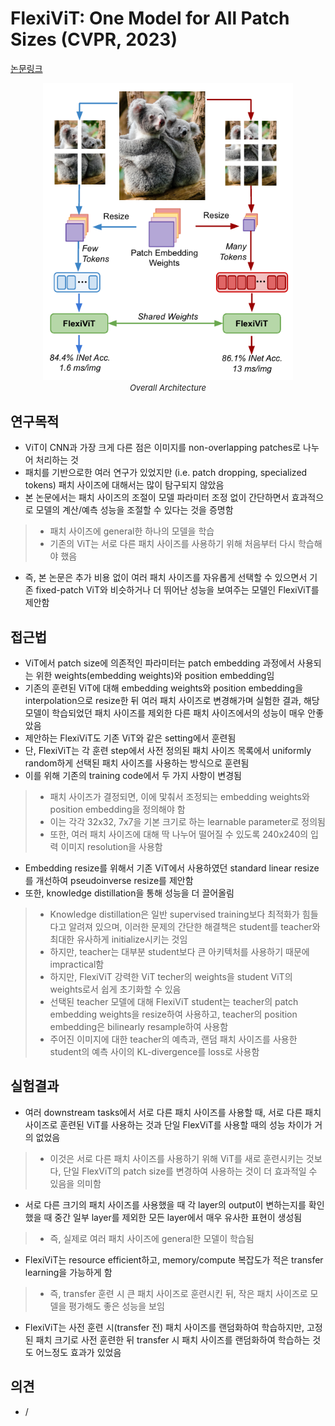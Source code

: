 # FlexiViT: One Model for All Patch Sizes (CVPR, 2023)

[논문링크](https://arxiv.org/abs/2212.08013)

<p align="center">
    <img width="400" alt='fig1' src="./img/01_51_01.png?raw=true"></br>
    <em><font size=2>Overall Architecture</font></em>
</p>

## 연구목적
- ViT이 CNN과 가장 크게 다른 점은 이미지를 non-overlapping patches로 나누어 처리하는 것
- 패치를 기반으로한 여러 연구가 있었지만 (i.e. patch dropping, specialized tokens) 패치 사이즈에 대해서는 많이 탐구되지 않았음
- 본 논문에서는 패치 사이즈의 조절이 모델 파라미터 조정 없이 간단하면서 효과적으로 모델의 계산/예측 성능을 조절할 수 있다는 것을 증명함
> - 패치 사이즈에 general한 하나의 모델을 학습
> - 기존의 ViT는 서로 다른 패치 사이즈를 사용하기 위해 처음부터 다시 학습해야 했음
- 즉, 본 논문은 추가 비용 없이 여러 패치 사이즈를 자유롭게 선택할 수 있으면서 기존 fixed-patch ViT와 비슷하거나 더 뛰어난 성능을 보여주는 모델인 FlexiViT를 제안함

## 접근법
- ViT에서 patch size에 의존적인 파라미터는 patch embedding 과정에서 사용되는 위한 weights(embedding weights)와 position embedding임
- 기존의 훈련된 ViT에 대해 embedding weights와 position embedding을 interpolation으로 resize한 뒤 여러 패치 사이즈로 변경해가며 실험한 결과, 해당 모델이 학습되었던 패치 사이즈를 제외한 다른 패치 사이즈에서의 성능이 매우 안좋았음
- 제안하는 FlexiViT도 기존 ViT와 같은 setting에서 훈련됨
- 단, FlexiViT는 각 훈련 step에서 사전 정의된 패치 사이즈 목록에서 uniformly random하게 선택된 패치 사이즈를 사용하는 방식으로 훈련됨
- 이를 위해 기존의 training code에서 두 가지 사항이 변경됨
> - 패치 사이즈가 결정되면, 이에 맟춰서 조정되는 embedding weights와 position embedding을 정의해야 함
> - 이는 각각 32x32, 7x7을 기본 크기로 하는 learnable parameter로 정의됨
> - 또한, 여러 패치 사이즈에 대해 딱 나누어 떨어질 수 있도록 240x240의 입력 이미지 resolution을 사용함
- Embedding resize를 위해서 기존 ViT에서 사용하였던 standard linear resize를 개선하여 pseudoinverse resize를 제안함
- 또한, knowledge distillation을 통해 성능을 더 끌어올림
> - Knowledge distillation은 일반 supervised training보다 최적화가 힘들다고 알려져 있으며, 이러한 문제의 간단한 해결책은 student를 teacher와 최대한 유사하게 initialize시키는 것임
> - 하지만, teacher는 대부분 student보다 큰 아키텍처를 사용하기 때문에 impractical함
> - 하지만, FlexiViT 강력한 ViT techer의 weights을 student ViT의 weights로서 쉽게 초기화할 수 있음
> - 선택된 teacher 모델에 대해 FlexiViT student는 teacher의 patch embedding weights을 resize하여 사용하고, teacher의 position embedding은 bilinearly resample하여 사용함
> - 주어진 이미지에 대한 teacher의 예측과, 랜덤 패치 사이즈를 사용한 student의 예측 사이의 KL-divergence를 loss로 사용함

## 실험결과
- 여러 downstream tasks에서 서로 다른 패치 사이즈를 사용할 때, 서로 다른 패치 사이즈로 훈련된 ViT를 사용하는 것과 단일 FlexViT를 사용할 때의 성능 차이가 거의 없었음
> - 이것은 서로 다른 패치 사이즈를 사용하기 위해 ViT를 새로 훈련시키는 것보다, 단일 FlexViT의 patch size를 변경하여 사용하는 것이 더 효과적일 수 있음을 의미함
- 서로 다른 크기의 패치 사이즈를 사용했을 때 각 layer의 output이 변하는지를 확인했을 때 중간 일부 layer를 제외한 모든 layer에서 매우 유사한 표현이 생성됨
> - 즉, 실제로 여러 패치 사이즈에 general한 모델이 학습됨
- FlexiViT는 resource efficient하고, memory/compute 복잡도가 적은 transfer learning을 가능하게 함
> - 즉, transfer 훈련 시 큰 패치 사이즈로 훈련시킨 뒤, 작은 패치 사이즈로 모델을 평가해도 좋은 성능을 보임
- FlexiViT는 사전 훈련 시(transfer 전) 패치 사이즈를 랜덤화하여 학습하지만, 고정된 패치 크기로 사전 훈련한 뒤 transfer 시 패치 사이즈를 랜덤화하여 학습하는 것도 어느정도 효과가 있었음

## 의견
- /